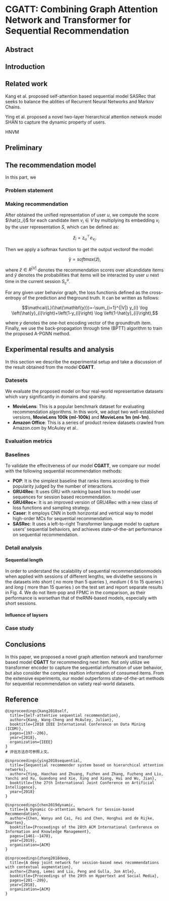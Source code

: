 # CGATT: Combining Graph Attention Network and Transformer for Sequential Recommendation

## Abstract



## Introduction



## Related work

Kang et al. proposed self-attention based sequential model SASRec that seeks to balance the ablities of  Recurrent Neural Networks and Markov Chains.

Ying et al. proposed a novel two-layer hierarchical attention network model SHAN to capture the dynamic  property of users.

HNVM 



## Preliminary



## The recommendation model

In this part, we 

### Problem statement



###  Making recommendation

After  obtained  the  unified  representation  of  user $u$,  we compute  the  score  $\hat{z_i}$ for  each  candidate  item $v_i \in V$ by multiplying its embedding  $v_{i}$  by the user representation $S$, which can be defined as:

$$\hat{z}_{i}=\mathrm{z}_{u}^{\top} e_{v_{i}}.$$

 Then we apply a softmax function to get the output vectorof the model:

$$\mathrm{\hat{y}} = softmax{(\hat{z})},$$

where $\hat{z} \in R^{|V|}$ denotes the recommendation scores over allcandidate  items  and  $\hat{y}$ denotes  the  probabilities  that  items will be interacted by user $u$ next time in the current session $S_c^u$. 

For  any  given  user  behavior  graph,  the  loss  functionis  defined  as  the  cross-entropy  of  the  prediction  and  theground truth. It can be written as follows: 

$$\mathcal{L}(\hat{\mathbf{y}})=-\sum_{i=1}^{|V|} y_{i} \log \left(\hat{y}_{i}\right)+\left(1-y_{i}\right) \log \left(1-\hat{y}_{i}\right),$$

where $y$ denotes the one-hot encoding vector of the groundtruth  item.  Finally,  we  use  the  back-propagation  through time   (BPTT)   algorithm   to   train   the   proposed   A-PGNN method. 

## Experimental results and analysis

In this section we describe the experimental setup and take a discussion of the result obtained from the model **CGATT**.

### Datesets

We evaluate the proposed model on four real-world representative datasets which vary significantly in domains and sparsity.

* **MovieLens**: This is a popular benchmark dataset for evaluating recommendation algorithms. In this work, we adopt two well-established versions, **MovieLens 100k (ml-100k)** and **MovieLens 1m** **(ml-1m)**.
* **Amazon Office**: This is a series of product review datasets crawled from Amazon.com by McAuley et al..

###  Evaluation metrics 



###   Baselines

To validate the effecitveness of our model **CGATT**, we compare our model with the following sequential recommendation methods:

* **POP**: It is the simplest baseline that ranks items according to their popularity judged by the number of interactions.
* **GRU4Rec**: It uses GRU with ranking based loss to model user sequences for session based recommendation.
* **GRU4Rec+**: It is an improved version of GRU4Rec with a new class of loss functions and sampling strategy.
* **Caser**: It employs CNN in both horizontal and vertical way to model high-order MCs for sequential recommendation.
* **SASRec**: It uses a left-to-right Transformer language model to capture users’ sequential behaviors, and achieves state-of-the-art performance on sequential recommendation.



### Detail analysis

#### Sequential length

In order to understand the scalability of sequential recommendationmodels when applied with sessions of different lengths,  we dividethe sessions in the datasets into *short* ( no more than 5 queries ),  *medium* ( 6 to 15 queries ) and *long* ( more than 15 queries ) on the test set and report separate results in Fig. 4. We do not Item-pop and FPMC in the comparison, as their performance is worsethan that of theRNN-based models, especially with short sessions. 

####  Influence of  laysers



### Case study



## Conclusions

In this paper, we proposed a novel graph attention network and transformer based model **CGATT** for recommending next item. Not only utilize we transformer encoder to capture the sequential information of user behavior, but also consider the complex realtion information of consumed items. From the extensive experiments, our model outperforms state-of-the-art methods for sequential recommendation on vatiety real-world datasets. 



## Reference

```
@inproceedings{kang2018self,
  title={Self-attentive sequential recommendation},
  author={Kang, Wang-Cheng and McAuley, Julian},
  booktitle={2018 IEEE International Conference on Data Mining (ICDM)},
  pages={197--206},
  year={2018},
  organization={IEEE}
}
# 评估方法亦可参照上文。
```

```
@inproceedings{ying2018sequential,
  title={Sequential recommender system based on hierarchical attention networks},
  author={Ying, Haochao and Zhuang, Fuzhen and Zhang, Fuzheng and Liu, Yanchi and Xu, Guandong and Xie, Xing and Xiong, Hui and Wu, Jian},
  booktitle={the 27th International Joint Conference on Artificial Intelligence},
  year={2018}
}
```

```
@inproceedings{chen2019dynamic,
  title={A Dynamic Co-attention Network for Session-based Recommendation},
  author={Chen, Wanyu and Cai, Fei and Chen, Honghui and de Rijke, Maarten},
  booktitle={Proceedings of the 28th ACM International Conference on Information and Knowledge Management},
  pages={1461--1470},
  year={2019},
  organization={ACM}
}
```

```
@inproceedings{zhang2018deep,
  title={A deep joint network for session-based news recommendations with contextual augmentation},
  author={Zhang, Lemei and Liu, Peng and Gulla, Jon Atle},
  booktitle={Proceedings of the 29th on Hypertext and Social Media},
  pages={201--209},
  year={2018},
  organization={ACM}
}
```